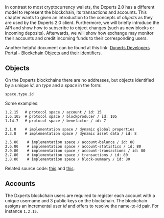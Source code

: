 In contrast to most cryptocurrency wallets, the Dxperts 2.0 has a different
model to represent the blockchain, its transactions and accounts. This chapter
wants to given an introduction to the concepts of _objects_ as they are used by
the Dxperts 2.0 client. Furthermore, we will briefly introduce the API and
show how to subscribe to object changes (such as new blocks or incoming
deposits). Afterwards, we will show how exchange may monitor their accounts and
credit incoming funds to their corresponding users.

Another helpful document can be found at this link: [Dxperts Developers Portal - Blockchain Objects and their Identifiers](https://dev.dxperts.works/en/master/api/blockchain-objects-ids.html).

## Objects

On the Dxperts blockchains there are no addresses, but objects identified by a
unique _id_, an _type_ and a _space_ in the form:

    space.type.id

Some examples:

    1.2.15   # protocol space / account / id: 15
    1.6.105  # protocol space / blockproducer / id: 105
    1.14.7   # protocol space / benefactor / id: 7

    2.1.0    # implementation space / dynamic global properties
    2.3.8    # implementation space / dynamic asset data / id: 8

    2.5.80    # implementation space / account-balance / id: 80
    2.6.80    # implementation space / account-statistics / id: 80
    2.9.80    # implementation space / account-transactions / id: 80
    2.7.80    # implementation space / transactions / id: 80
    2.8.80    # implementation space / block-summary / id: 80

Related source code: [this](https://gitlab.com/dxperts/dxperts-core/-/blob/main/libraries/protocol/include/graphene/protocol/types.hpp) and [this](https://gitlab.com/dxperts/dxperts-core/-/blob/main/libraries/chain/include/graphene/chain/types.hpp).

## Accounts

The Dxperts blockchain users are required to register each account with a
unique username and 3 public keys on the blockchain. The blockchain assigns an
incremental user _id_ and offers to resolve the name-to-id pair. For instance
`1.2.15`.
